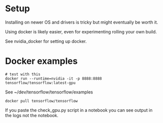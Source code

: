 # Setup

Installing on newer OS and drivers is tricky but might eventually be worth it.

Using docker is likely easier, even for experimenting rolling your own build.

See nvidia_docker for setting up docker.


# Docker examples

    # test with this
    docker run --runtime=nvidia -it -p 8888:8888 tensorflow/tensorflow:latest-gpu

See ~/dev/tensorflow/tensorflow/examples

    docker pull tensorflow/tensorflow

If you paste the check_gpu.py script in a notebook you can see output in the logs not the notebook.
